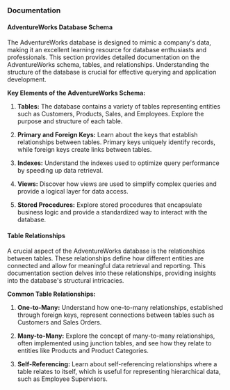 ### Documentation

#### AdventureWorks Database Schema

The AdventureWorks database is designed to mimic a company's data, making it an excellent learning resource for database enthusiasts and professionals. This section provides detailed documentation on the AdventureWorks schema, tables, and relationships. Understanding the structure of the database is crucial for effective querying and application development.

**Key Elements of the AdventureWorks Schema:**

1. **Tables:** The database contains a variety of tables representing entities such as Customers, Products, Sales, and Employees. Explore the purpose and structure of each table.

2. **Primary and Foreign Keys:** Learn about the keys that establish relationships between tables. Primary keys uniquely identify records, while foreign keys create links between tables.

3. **Indexes:** Understand the indexes used to optimize query performance by speeding up data retrieval.

4. **Views:** Discover how views are used to simplify complex queries and provide a logical layer for data access.

5. **Stored Procedures:** Explore stored procedures that encapsulate business logic and provide a standardized way to interact with the database.

#### Table Relationships

A crucial aspect of the AdventureWorks database is the relationships between tables. These relationships define how different entities are connected and allow for meaningful data retrieval and reporting. This documentation section delves into these relationships, providing insights into the database's structural intricacies.

**Common Table Relationships:**

1. **One-to-Many:** Understand how one-to-many relationships, established through foreign keys, represent connections between tables such as Customers and Sales Orders.

2. **Many-to-Many:** Explore the concept of many-to-many relationships, often implemented using junction tables, and see how they relate to entities like Products and Product Categories.

3. **Self-Referencing:** Learn about self-referencing relationships where a table relates to itself, which is useful for representing hierarchical data, such as Employee Supervisors.


